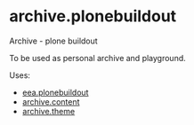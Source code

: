 # archive.plonebuildout
Archive - plone buildout

To be used as personal archive and playground.

Uses:
* [eea.plonebuildout](https://github.com/eea/eea.plonebuildout.core)
* [archive.content](https://github.com/GhitaB/archive.content)
* [archive.theme](https://github.com/GhitaB/archive.theme)
